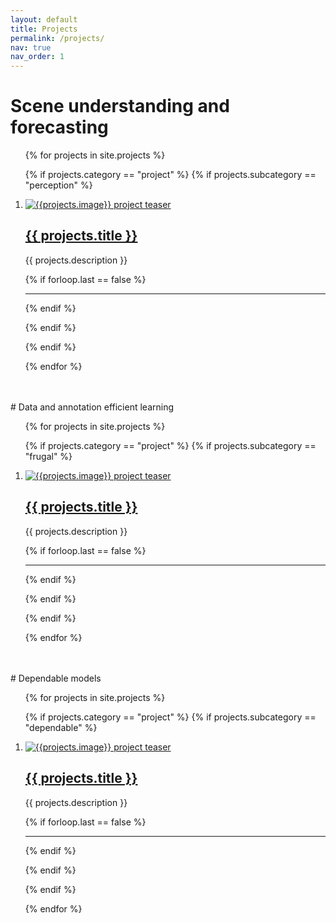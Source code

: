 ```yaml
---
layout: default
title: Projects
permalink: /projects/
nav: true
nav_order: 1 
---
```



# Scene understanding and forecasting

<div class="projects_list">

<ol class="projects">

{% for projects in site.projects %}


{% if projects.category == "project" %}
{% if projects.subcategory == "perception" %}

<li>

<div class="row">
    <div class="col-md-4">
        <div class="pubteaserbs">
            <a href="{{site.url  | append: site.baseurl | append: projects.permalink}}">
                <img class="preview" src="../{{ projects.image }}" alt="{{projects.image}} project teaser"/>
           </a>
        </div>
    </div>
    <div class="col-md-8">
        <div class="pubitembs">
            <h2><a href="{{site.url  | append: site.baseurl | append: projects.permalink}}">{{ projects.title }}</a></h2>
            <div class="description">
            {{ projects.description }}
            </div>
        </div>
</div>
</div>

</li>

{% if forloop.last == false %}
<hr>
{% endif %}

{% endif %}

{% endif %}

{% endfor %} 

</ol>
</div>


<br>
<br>
# Data and annotation efficient learning

<div class="projects_list">

<ol class="projects">

{% for projects in site.projects %}


{% if projects.category == "project" %}
{% if projects.subcategory == "frugal" %}

<li>

<div class="row">
    <div class="col-md-4">
        <div class="pubteaserbs">
            <a href="{{site.url  | append: site.baseurl | append: projects.permalink}}">
                <img class="preview" src="../{{ projects.image }}" alt="{{projects.image}} project teaser"/>
           </a>
        </div>
    </div>
    <div class="col-md-8">
        <div class="pubitembs">
            <h2><a href="{{site.url  | append: site.baseurl | append: projects.permalink}}">{{ projects.title }}</a></h2>
            <div class="description">
            {{ projects.description }}
            </div>
        </div>
</div>
</div>

</li>

{% if forloop.last == false %}
<hr>
{% endif %}

{% endif %}

{% endif %}

{% endfor %} 

</ol>
</div>

<br>
<br>
# Dependable models

<div class="projects_list">

<ol class="projects">

{% for projects in site.projects %}


{% if projects.category == "project" %}
{% if projects.subcategory == "dependable" %}

<li>

<div class="row">
    <div class="col-md-4">
        <div class="pubteaserbs">
            <a href="{{site.url  | append: site.baseurl | append: projects.permalink}}">
                <img class="preview" src="../{{ projects.image }}" alt="{{projects.image}} project teaser"/>
           </a>
        </div>
    </div>
    <div class="col-md-8">
        <div class="pubitembs">
            <h2><a href="{{site.url  | append: site.baseurl | append: projects.permalink}}">{{ projects.title }}</a></h2>
            <div class="description">
            {{ projects.description }}
            </div>
        </div>
</div>
</div>

</li>

{% if forloop.last == false %}
<hr>
{% endif %}

{% endif %}

{% endif %}

{% endfor %} 

</ol>

</div>

